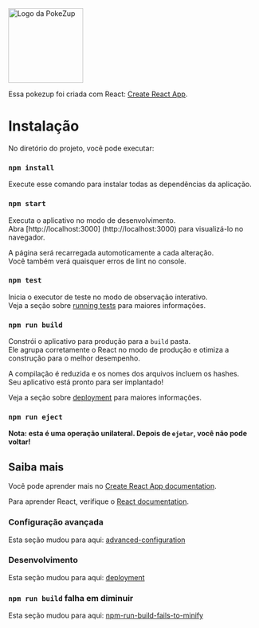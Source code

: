 <img src="https://github.com/Joabson-developer/pokezup.io/blob/main/public/logo512.png" alt="Logo da PokeZup" width="150" height="150">


Essa pokezup foi criada com React: [Create React App](https://github.com/facebook/create-react-app).

# Instalação

No diretório do projeto, você pode executar:

### `npm install`

Execute esse comando para instalar todas as dependências da aplicação.

### `npm start`

Executa o aplicativo no modo de desenvolvimento.<br />
Abra [http://localhost:3000] (http://localhost:3000) para visualizá-lo no navegador.

A página será recarregada automoticamente a cada alteração.<br />
Você também verá quaisquer erros de lint no console.

### `npm test`

Inicia o executor de teste no modo de observação interativo.<br />
Veja a seção sobre [running tests](https://facebook.github.io/create-react-app/docs/running-tests) para maiores informações.

### `npm run build`

Constrói o aplicativo para produção para a `build` pasta.<br />
Ele agrupa corretamente o React no modo de produção e otimiza a construção para o melhor desempenho.

A compilação é reduzida e os nomes dos arquivos incluem os hashes.<br />
Seu aplicativo está pronto para ser implantado!

Veja a seção sobre [deployment](https://facebook.github.io/create-react-app/docs/deployment) para maiores informações.

### `npm run eject`

**Nota: esta é uma operação unilateral. Depois de `ejetar`, você não pode voltar!**

## Saiba mais

Você pode aprender mais no [Create React App documentation](https://facebook.github.io/create-react-app/docs/getting-started).

Para aprender React, verifique o [React documentation](https://reactjs.org/).

### Configuração avançada

Esta seção mudou para aqui: [advanced-configuration](https://facebook.github.io/create-react-app/docs/advanced-configuration)

### Desenvolvimento

Esta seção mudou para aqui: [deployment](https://facebook.github.io/create-react-app/docs/deployment)

### `npm run build` falha em diminuir

Esta seção mudou para aqui: [npm-run-build-fails-to-minify](https://facebook.github.io/create-react-app/docs/troubleshooting#npm-run-build-fails-to-minify)


